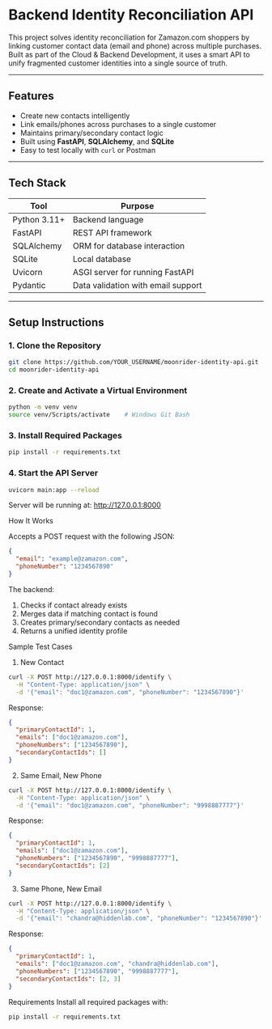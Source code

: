 # Backend Identity Reconciliation API

This project solves identity reconciliation for Zamazon.com shoppers by linking customer contact data (email and phone) across multiple purchases. Built as part of the Cloud & Backend Development, it uses a smart API to unify fragmented customer identities into a single source of truth.

---

##  Features

-  Create new contacts intelligently
-  Link emails/phones across purchases to a single customer
-  Maintains primary/secondary contact logic
-  Built using **FastAPI**, **SQLAlchemy**, and **SQLite**
-  Easy to test locally with `curl` or Postman

---

##  Tech Stack

| Tool         | Purpose                          |
|--------------|----------------------------------|
| Python 3.11+ | Backend language                 |
| FastAPI      | REST API framework               |
| SQLAlchemy   | ORM for database interaction     |
| SQLite       | Local database                   |
| Uvicorn      | ASGI server for running FastAPI  |
| Pydantic     | Data validation with email support |

---

##  Setup Instructions

### 1. Clone the Repository

```bash
git clone https://github.com/YOUR_USERNAME/moonrider-identity-api.git
cd moonrider-identity-api
```
### 2. Create and Activate a Virtual Environment

```bash
python -m venv venv
source venv/Scripts/activate    # Windows Git Bash
```
### 3. Install Required Packages
```bash
pip install -r requirements.txt
```
### 4. Start the API Server
```bash
uvicorn main:app --reload
```
Server will be running at:
 http://127.0.0.1:8000

 How It Works

Accepts a POST request with the following JSON:

````json
{
  "email": "example@zamazon.com",
  "phoneNumber": "1234567890"
}
````

The backend:
1. Checks if contact already exists
2. Merges data if matching contact is found
3. Creates primary/secondary contacts as needed
4. Returns a unified identity profile

Sample Test Cases
1. New Contact

```bash
curl -X POST http://127.0.0.1:8000/identify \
  -H "Content-Type: application/json" \
  -d '{"email": "doc1@zamazon.com", "phoneNumber": "1234567890"}'
```
Response:
````json
{
  "primaryContactId": 1,
  "emails": ["doc1@zamazon.com"],
  "phoneNumbers": ["1234567890"],
  "secondaryContactIds": []
}
````

 2. Same Email, New Phone

```bash
curl -X POST http://127.0.0.1:8000/identify \
  -H "Content-Type: application/json" \
  -d '{"email": "doc1@zamazon.com", "phoneNumber": "9998887777"}'
```
Response:
````json
{
  "primaryContactId": 1,
  "emails": ["doc1@zamazon.com"],
  "phoneNumbers": ["1234567890", "9998887777"],
  "secondaryContactIds": [2]
}
````

3. Same Phone, New Email

```bash
curl -X POST http://127.0.0.1:8000/identify \
  -H "Content-Type: application/json" \
  -d '{"email": "chandra@hiddenlab.com", "phoneNumber": "1234567890"}'
```
Response:
````json
{
  "primaryContactId": 1,
  "emails": ["doc1@zamazon.com", "chandra@hiddenlab.com"],
  "phoneNumbers": ["1234567890", "9998887777"],
  "secondaryContactIds": [2, 3]
}
````

Requirements
Install all required packages with:

```bash
pip install -r requirements.txt
```


